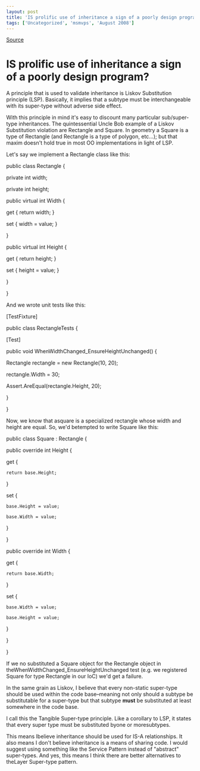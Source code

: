 ```yaml
---
layout: post
title: 'IS prolific use of inheritance a sign of a poorly design program?'
tags: ['Uncategorized', 'msmvps', 'August 2008']
---
```

[Source](http://blogs.msmvps.com/peterritchie/2008/08/14/is-inheritance-a-sign-of-a-poorly-design-program/ "Permalink to IS prolific use of inheritance a sign of a poorly design program?")

# IS prolific use of inheritance a sign of a poorly design program?

A principle that is used to validate inheritance is Liskov Substitution principle (LSP). Basically, it implies that a subtype must be interchangeable with its super-type without adverse side effect.

With this principle in mind it's easy to discount many particular sub/super-type inheritances. The quintessential Uncle Bob example of a Liskov Substitution violation are Rectangle and Square. In geometry a Square is a type of Rectangle (and Rectangle is a type of polygon, etc…); but that maxim doesn't hold true in most OO implementations in light of LSP.

Let's say we implement a Rectangle class like this:

 public class Rectangle {

  private int width;

  private int height;



  public virtual int Width {

   get { return width; }

   set { width = value; }

  }



  public virtual int Height {

   get { return height; }

   set { height = value; }

  }

 }

And we wrote unit tests like this:

 [TestFixture]

 public class RectangleTests {

  [Test]

  public void WhenWidthChanged_EnsureHeightUnchanged() {

   Rectangle rectangle = new Rectangle(10, 20);

   rectangle.Width = 30;

   Assert.AreEqual(rectangle.Height, 20);

  }

 }

Now, we know that asquare is a specialized rectangle whose width and height are equal. So, we'd betempted to write Square like this:

 public class Square : Rectangle {

  public override int Height {

   get {

    return base.Height;

   }

   set {

    base.Height = value;

    base.Width = value;

   }

  }

  public override int Width {

   get {

    return base.Width;

   }

   set {

    base.Width = value;

    base.Height = value;

   }

  }

 }

If we no substituted a Square object for the Rectangle object in theWhenWidthChanged_EnsureHeightUnchanged test (e.g. we registered Square for type Rectangle in our IoC) we'd get a failure.

In the same grain as Liskov, I believe that every non-static super-type should be used within the code base–meaning not only should a subtype be substitutable for a super-type but that subtype **must** be substituted at least somewhere in the code base.

I call this the Tangible Super-type principle. Like a corollary to LSP, it states that every super type must be substituted byone or moresubtypes.

This means Ibelieve inheritance should be used for IS-A relationships. It also means I don't believe inheritance is a means of sharing code. I would suggest using something like the Service Pattern instead of "abstract" super-types. And yes, this means I think there are better alternatives to theLayer Super-type pattern.


